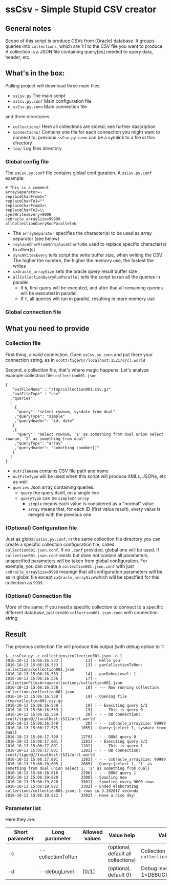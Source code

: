 # ssCsv - Simple Stupid CSV creator

## General notes
Scope of this script is produce CSVs from (Oracle) database.
It groups queries into `collections`, which are 1:1 to the CSV file you want to produce.
A collection is a JSON file containing query[es] needed to query data, header, etc.

## What's in the box:
Pulling project will download three main files:
* ```ssCsv.py``` The main script
* ```ssCsv.py.conf``` Main configuration file
* ```ssCsv.py.conn``` Main connection file

and three directories:
* ```collections/``` Here all collections are stored; see further dascription
* ```connections/``` Contains one file for each connection you might want to connect to; previous ```ssCsv.py.conn``` can be a symlink to a file in this directory
* ```log/``` Log files directory

### Global config file
The `ssCsv.py.conf` file contains global configuration.
A `ssCsv.py.conf` example:
```
# This is a comment
arraySeparator=¬
replaceCharFrom1="
replaceCharTo1=""
replaceCharFrom2=\
replaceCharTo2=\\
syncWritesEvery=9000
cxOracle_arraySize=99999
allCollectionQueryRunParallel=N
```
* The `arraySeparator` specifies the character(s) to be used as array separator (see below)
* `replaceCharFromN/replaceCharToN`is used to replace specific character(s) to other(s)
* `syncWritesEvery` tells script the write buffer size, when writing the CSV. The higher the numbre, the higher the memory use, the fastest the writes
* `cxOracle_arraySize` sets the oracle query result buffer size
* `allCollectionQueryRunParallel` tells the script to run all the queries in parallel.
	* If `N`, first query will be executed, and after that all remaining queries will be executed in parallel.
	* If `Y`, all queries will run in parallel, resulting in more memory use

### Global connection file


## What you need to provide
### Collection file
First thing, a valid connection.
Open ```ssCsv.py.conn``` and put there your connection string, as in
`scott/tiger@//localhost:1521/orcl.world`

Second, a collection file, that's where magic happens.
Let's analyze example collection file: `collection001.json`
```
{
   "outFileName" : "/tmp/collection001.csv.gz"
  ,"outFileType" : "csv"
  ,"queries":
  [
    {
     "query": "select rownum, sysdate from dual"
    ,"queryType": "simple"
    ,"queryHeader": "id, date"
   }
   ,{
     "query": "select rownum, '1' as something from dual union select rownum, '2' as something from dual"
    ,"queryType": "array"
    ,"queryHeader": "something :number[]"
   }
  ]
}
```
* `outFileName` contains CSV file path and name
* `outFileType` will be used when this script will produce XMLs, JSONs, etc as well
* `queries` Json array containing queries:
	* `query` the query itself, on a single line
	* `queryType` can be `simple`or `array`
		* `simple` means each value is considered as a "normal" value
		* `array` means that, for each ID (first value result), every value is merged with the previous one

### (Optional) Configuration file
Just as global `ssCsv.py.conf`, in the same collection file directory you can create a specific collection configuration file, called `collection001.json.conf`.
If no `.conf` provided, global one will be used.
If `collection001.json.conf` exists but does not contain all parameters, unspecified parameters will be taken from global configuration.
For exemple, you can create a  `collection001.json.conf` with just
``cxOracle_arraySize=9999``
meanign that all configuration parameters will be as in global file except `cxOracle_arraySize`which will be specified for this collection as `9999`.

### (Optional) Connection file
More of the same: if you need a specific collection to connect to a specific different database, just create `collection001.json.conn` with connection string

## Result
The previous collection file will produce this output (with debug option to 1:
```
$ ./ssCsv.py -c collections/collection001.json -d 1
2016-10-13 15:06:16,533 [          13] - Hello you!
2016-10-13 15:06:16,533 [          13] - parCollectionToRun: collections/collection001.json
2016-10-13 15:06:16,533 [          14] - parDebugLevel: 1
2016-10-13 15:06:16,536 [          17] - collectionFilesArray=collections/collection001.json
2016-10-13 15:06:16,538 [          18] - --- Now running collection collections/collection001.json
2016-10-13 15:06:16,538 [          19] - Opening file /tmp/collection001.csv.gz
2016-10-13 15:06:16,539 [          19] - - Executing query 1/2
2016-10-13 15:06:16,539 [          19] - - - This is query 0
2016-10-13 15:06:16,539 [          20] - - - DB connection: scott/tiger@//localhost:1521/orcl.world
2016-10-13 15:06:16,540 [          20] - - - cxOracle_arraySize: 99999
2016-10-13 15:06:17,575 [        1055] - Query:{select 1, sysdate from dual}
2016-10-13 15:06:17,799 [        1279] - - - DONE query 0
2016-10-13 15:06:17,801 [        1281] - - Executing query 2/2
2016-10-13 15:06:17,801 [        1281] - - - This is query 1
2016-10-13 15:06:17,801 [        1281] - - - DB connection: scott/tiger@//localhost:1521/orcl.world
2016-10-13 15:06:17,801 [        1282] - - - cxOracle_arraySize: 99999
2016-10-13 15:06:18,605 [        2085] - Query:{select 1, '1' as something from dual union select 1, '2' as something from dual}
2016-10-13 15:06:18,816 [        2296] - - - DONE query 1
2016-10-13 15:06:19,820 [        3300] - Spooling now
2016-10-13 15:06:19,820 [        3301] - Spooling every 9000 rows
2016-10-13 15:06:19,822 [        3302] - Ended elaborating collections/collection001.json; 1 rows in 3.282817 seconds
2016-10-13 15:06:19,822 [        3302] - Have a nice day!

```

### Parameter list
Here they are:

| Short parameter | Long parameter | Allowed values | Value help | Value description |
| --- | --- | --- | --- | --- |
| -c | --collectionToRun |  | (optional, default all collections) | Collection file to run, eg: `collections/collection001.json` |
| -d | --debugLevel|[0/1] | (optional, default 0) | Debug level (0=INFO, 1=DEBUG) |

